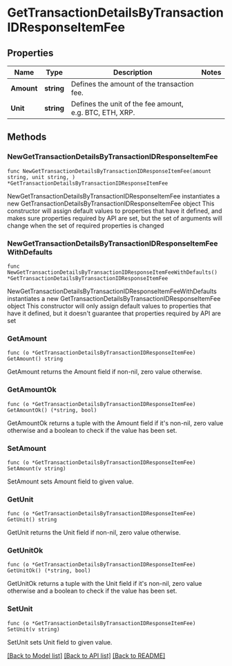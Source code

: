 # GetTransactionDetailsByTransactionIDResponseItemFee

## Properties

Name | Type | Description | Notes
------------ | ------------- | ------------- | -------------
**Amount** | **string** | Defines the amount of the transaction fee. | 
**Unit** | **string** | Defines the unit of the fee amount, e.g. BTC, ETH, XRP. | 

## Methods

### NewGetTransactionDetailsByTransactionIDResponseItemFee

`func NewGetTransactionDetailsByTransactionIDResponseItemFee(amount string, unit string, ) *GetTransactionDetailsByTransactionIDResponseItemFee`

NewGetTransactionDetailsByTransactionIDResponseItemFee instantiates a new GetTransactionDetailsByTransactionIDResponseItemFee object
This constructor will assign default values to properties that have it defined,
and makes sure properties required by API are set, but the set of arguments
will change when the set of required properties is changed

### NewGetTransactionDetailsByTransactionIDResponseItemFeeWithDefaults

`func NewGetTransactionDetailsByTransactionIDResponseItemFeeWithDefaults() *GetTransactionDetailsByTransactionIDResponseItemFee`

NewGetTransactionDetailsByTransactionIDResponseItemFeeWithDefaults instantiates a new GetTransactionDetailsByTransactionIDResponseItemFee object
This constructor will only assign default values to properties that have it defined,
but it doesn't guarantee that properties required by API are set

### GetAmount

`func (o *GetTransactionDetailsByTransactionIDResponseItemFee) GetAmount() string`

GetAmount returns the Amount field if non-nil, zero value otherwise.

### GetAmountOk

`func (o *GetTransactionDetailsByTransactionIDResponseItemFee) GetAmountOk() (*string, bool)`

GetAmountOk returns a tuple with the Amount field if it's non-nil, zero value otherwise
and a boolean to check if the value has been set.

### SetAmount

`func (o *GetTransactionDetailsByTransactionIDResponseItemFee) SetAmount(v string)`

SetAmount sets Amount field to given value.


### GetUnit

`func (o *GetTransactionDetailsByTransactionIDResponseItemFee) GetUnit() string`

GetUnit returns the Unit field if non-nil, zero value otherwise.

### GetUnitOk

`func (o *GetTransactionDetailsByTransactionIDResponseItemFee) GetUnitOk() (*string, bool)`

GetUnitOk returns a tuple with the Unit field if it's non-nil, zero value otherwise
and a boolean to check if the value has been set.

### SetUnit

`func (o *GetTransactionDetailsByTransactionIDResponseItemFee) SetUnit(v string)`

SetUnit sets Unit field to given value.



[[Back to Model list]](../README.md#documentation-for-models) [[Back to API list]](../README.md#documentation-for-api-endpoints) [[Back to README]](../README.md)


